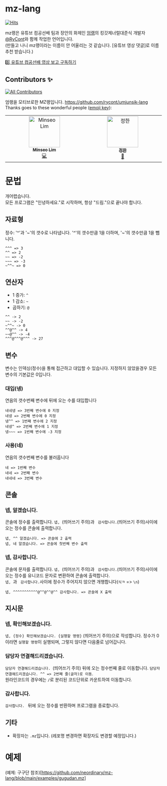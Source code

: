 # mz-lang

[![Hits](https://hits.seeyoufarm.com/api/count/incr/badge.svg?url=https%3A%2F%2Fgithub.com%2Fneordinary%2Fmz-lang&count_bg=%2379C83D&title_bg=%23555555&icon=&icon_color=%23E7E7E7&title=hits&edge_flat=false)](https://hits.seeyoufarm.com)

mz랭은 유튜브 컴공선배 팀과 장안의 화제인 [엄랭](https://github.com/rycont/umjunsik-lang)의 킹갓제너럴대준식 개발자 [@RyCont](https://github.com/rycont)와 함께 작업한 언어입니다.
</br> (만들고 나니 mz랭이라는 이름이 안 어울리는 것 같습니다. [유튜브 영상 댓글]로 이름 추천 받습니다.)

[0️⃣ 유튜브 컴공선배 영상 보고 구독하기](https://www.youtube.com/@comgongbro)

## Contributors ✨
<!-- ALL-CONTRIBUTORS-BADGE:START - Do not remove or modify this section -->
[![All Contributors](https://img.shields.io/badge/all_contributors-2-orange.svg?style=flat-square)](#contributors-)
<!-- ALL-CONTRIBUTORS-BADGE:END -->
엄랭을 모티브로한 MZ랭입니다. https://github.com/rycont/umjunsik-lang
</br> Thanks goes to these wonderful people ([emoji key](https://allcontributors.org/docs/en/emoji-key)):

<!-- ALL-CONTRIBUTORS-LIST:START - Do not remove or modify this section -->
<!-- prettier-ignore-start -->
<!-- markdownlint-disable -->
<table>
  <tbody>
    <tr>
      <td align="center" valign="top" width="14.28%"><a href="https://github.com/happbob"><img src="https://avatars.githubusercontent.com/u/54854764?v=4?s=100" width="100px;" alt="Minseo Lim"/><br /><sub><b>Minseo Lim</b></sub></a><br /><a href="https://github.com/neordinary/mz-lang/commits?author=happbob" title="Code">💻</a></td>
      <td align="center" valign="top" width="14.28%"><a href="https://bento.me/3"><img src="https://avatars.githubusercontent.com/u/35295182?v=4?s=100" width="100px;" alt="정한"/><br /><sub><b>정한</b></sub></a><br /><a href="#ideas-RyCont" title="Ideas, Planning, & Feedback">🤔</a></td>
    </tr>
  </tbody>
</table>

<!-- markdownlint-restore -->
<!-- prettier-ignore-end -->

<!-- ALL-CONTRIBUTORS-LIST:END -->

# 문법

개어렵습니다.
</br>모든 프로그램은 "인녕하세요."로 시작하며, 항상 "드림."으로 끝나야 합니다.

## 자료형

정수: '^'과 '~'의 갯수로 나타냅니다. '^'의 갯수만큼 1을 더하며, '~'의 갯수만큼 1을 뺍니다.

```
^^^ => 3
^^ => 2
~~ => -2
~~~ => -3
~^^~ => 0
```

## 연산자

- 1 증가: `^`
- 1 감소: `~`
- 곱하기: `@`

```
^^ -> 2
~~ -> -2
~^^~ -> 0
^^@^^ -> 4
~~@^^ -> -4
^^^@^^^@^^^ -> 27
```

## 변수

변수는 인덱싱(정수)을 통해 접근하고 대입할 수 있습니다. 지정하지 않았을경우 모든 변수의 기본값은 0입니다.

### 대입(넹)

연음의 갯수번째 변수에 뒤에 오는 수를 대입합니다

```
네네넹 => 3번째 변수에 0 지정
네넹 => 2번째 변수에 0 지정
넹^^ => 1번째 변수에 2 지정
네넹^ => 2번째 변수에 1 지정
넹~~~ => 1번째 변수에 -3 지정
```

### 사용(네)

연음의 갯수번째 변수를 불러옵니다

```
네 => 1번째 변수
네네 => 2번째 변수
네네네 => 3번째 변수
```


## 콘솔

### 넵, 알겠습니다.

콘솔에 정수를 출력합니다. `넵, `(띄어쓰기 주의)과 ` 감사합니다.`(띄어쓰기 주의)사이에 오는 정수를 콘솔에 출력합니다.

```tsx
넵, ^^ 알겠습니다. => 콘솔에 2 출력
넵, 네 알겠습니다. => 콘솔에 첫번째 변수 출력
```

### 넵, 감사합니다.

콘솔에 문자를 출력합니다. `넵, `(띄어쓰기 주의)과 ` 감사합니다.`(띄어쓰기 주의)사이에 오는 정수를 유니코드 문자로 변환하여 콘솔에 출력합니다. 
</br>`넵, `과 ` 감사합니다.`사이에 정수가 주어지지 않으면 개행합니다(`식ㅋ` => `\n`)

```tsx
넵, ^^^^^^^^^^^@^^@^^@^^ 감사합니다. => 콘솔에 X 출력
```

## 지시문

### 넵, 확인해보겠습니다.

`넵, {정수} 확인해보겠습니다. {실행할 명령}` (띄어쓰기 주의)으로 작성합니다. 정수가 0이라면 `실행할 명령`이 실행되며, 그렇지 않다면 다음줄로 넘어갑니다.

### 담당자 연결해드리겠습니다.

`담당자 연결해드리겠습니다. `(띄어쓰기 주의) 뒤에 오는 정수번째 줄로 이동합니다. `담당자 연결해드리겠습니다. ^^ => 2번째 줄(글자)로 이동`. 
</br>원라인코드의 경우에는 `/`로 분리된 코드단위로 카운트하여 이동합니다.

### 감사합니다. 

`감사합니다. ` 뒤에 오는 정수를 반환하며 프로그램을 종료합니다.

## 기타

- 확장자는 `.mz`입니다. (레포명 변경하면 확장자도 변경할 예정입니다.)

# 예제

(예제: 구구단 참조)[https://github.com/neordinary/mz-lang/blob/main/examples/gugudan.mz]
